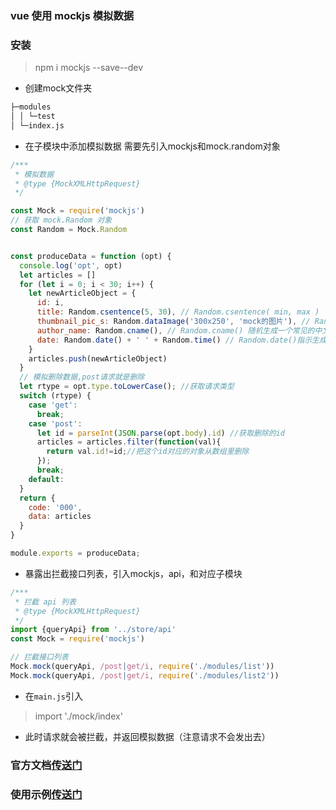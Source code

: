 ### vue 使用 mockjs 模拟数据

### 安装
 > npm i mockjs --save--dev
 
 * 创建mock文件夹
 ```markdown
├─modules       
│ │ └─test   
│ └─index.js         
```

* 在子模块中添加模拟数据
需要先引入mockjs和mock.random对象

```javascript
/***
 * 模拟数据
 * @type {MockXMLHttpRequest}
 */

const Mock = require('mockjs')
// 获取 mock.Random 对象
const Random = Mock.Random


const produceData = function (opt) {
  console.log('opt', opt)
  let articles = []
  for (let i = 0; i < 30; i++) {
    let newArticleObject = {
      id: i,
      title: Random.csentence(5, 30), // Random.csentence( min, max )
      thumbnail_pic_s: Random.dataImage('300x250', 'mock的图片'), // Random.dataImage( size, text ) 生成一段随机的 Base64 图片编码
      author_name: Random.cname(), // Random.cname() 随机生成一个常见的中文姓名
      date: Random.date() + ' ' + Random.time() // Random.date()指示生成的日期字符串的格式,默认为yyyy-MM-dd；Random.time() 返回一个随机的时间字符串
    }
    articles.push(newArticleObject)
  }
  // 模拟删除数据,post请求就是删除
  let rtype = opt.type.toLowerCase(); //获取请求类型
  switch (rtype) {
    case 'get':
      break;
    case 'post':
      let id = parseInt(JSON.parse(opt.body).id) //获取删除的id
      articles = articles.filter(function(val){
        return val.id!=id;//把这个id对应的对象从数组里删除
      });
      break;
    default:
  }
  return {
    code: '000',
    data: articles
  }
}

module.exports = produceData;

```

* 暴露出拦截接口列表，引入mockjs，api，和对应子模块
```javascript
/***
 * 拦截 api 列表
 * @type {MockXMLHttpRequest}
 */
import {queryApi} from '../store/api'
const Mock = require('mockjs')

// 拦截接口列表
Mock.mock(queryApi, /post|get/i, require('./modules/list'))
Mock.mock(queryApi, /post|get/i, require('./modules/list2'))

```



* 在`main.js`引入
> import './mock/index'

* 此时请求就会被拦截，并返回模拟数据（注意请求不会发出去）


### 官方文档[传送门](https://github.com/nuysoft/Mock/wiki)

### 使用示例[传送门](http://mockjs.com/examples.html) 
